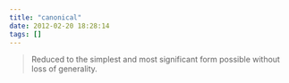 ```yaml
---
title: "canonical"
date: 2012-02-20 18:28:14
tags: []
---
```


> Reduced to the simplest and most significant form possible without loss of generality.
